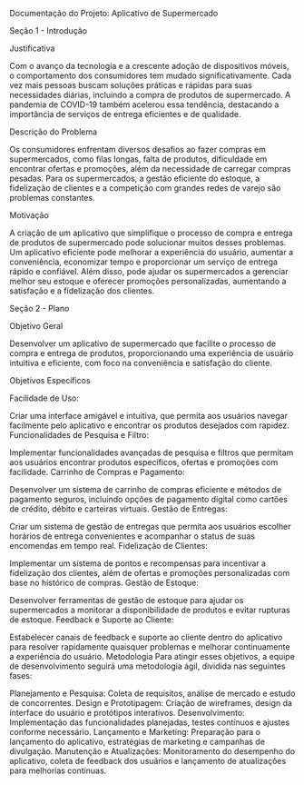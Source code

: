 Documentação do Projeto: Aplicativo de Supermercado

Seção 1 - Introdução

Justificativa

Com o avanço da tecnologia e a crescente adoção de dispositivos móveis, o comportamento dos consumidores tem mudado significativamente. Cada vez mais pessoas buscam soluções práticas e rápidas para suas necessidades diárias, incluindo a compra de produtos de supermercado. A pandemia de COVID-19 também acelerou essa tendência, destacando a importância de serviços de entrega eficientes e de qualidade.

Descrição do Problema

Os consumidores enfrentam diversos desafios ao fazer compras em supermercados, como filas longas, falta de produtos, dificuldade em encontrar ofertas e promoções, além da necessidade de carregar compras pesadas. Para os supermercados, a gestão eficiente do estoque, a fidelização de clientes e a competição com grandes redes de varejo são problemas constantes.

Motivação

A criação de um aplicativo que simplifique o processo de compra e entrega de produtos de supermercado pode solucionar muitos desses problemas. Um aplicativo eficiente pode melhorar a experiência do usuário, aumentar a conveniência, economizar tempo e proporcionar um serviço de entrega rápido e confiável. Além disso, pode ajudar os supermercados a gerenciar melhor seu estoque e oferecer promoções personalizadas, aumentando a satisfação e a fidelização dos clientes.

Seção 2 - Plano

Objetivo Geral

Desenvolver um aplicativo de supermercado que facilite o processo de compra e entrega de produtos, proporcionando uma experiência de usuário intuitiva e eficiente, com foco na conveniência e satisfação do cliente.

Objetivos Específicos

Facilidade de Uso:

Criar uma interface amigável e intuitiva, que permita aos usuários navegar facilmente pelo aplicativo e encontrar os produtos desejados com rapidez.
Funcionalidades de Pesquisa e Filtro:

Implementar funcionalidades avançadas de pesquisa e filtros que permitam aos usuários encontrar produtos específicos, ofertas e promoções com facilidade.
Carrinho de Compras e Pagamento:

Desenvolver um sistema de carrinho de compras eficiente e métodos de pagamento seguros, incluindo opções de pagamento digital como cartões de crédito, débito e carteiras virtuais.
Gestão de Entregas:

Criar um sistema de gestão de entregas que permita aos usuários escolher horários de entrega convenientes e acompanhar o status de suas encomendas em tempo real.
Fidelização de Clientes:

Implementar um sistema de pontos e recompensas para incentivar a fidelização dos clientes, além de ofertas e promoções personalizadas com base no histórico de compras.
Gestão de Estoque:

Desenvolver ferramentas de gestão de estoque para ajudar os supermercados a monitorar a disponibilidade de produtos e evitar rupturas de estoque.
Feedback e Suporte ao Cliente:

Estabelecer canais de feedback e suporte ao cliente dentro do aplicativo para resolver rapidamente quaisquer problemas e melhorar continuamente a experiência do usuário.
Metodologia
Para atingir esses objetivos, a equipe de desenvolvimento seguirá uma metodologia ágil, dividida nas seguintes fases:

Planejamento e Pesquisa:
Coleta de requisitos, análise de mercado e estudo de concorrentes.
Design e Prototipagem:
Criação de wireframes, design da interface do usuário e protótipos interativos.
Desenvolvimento:
Implementação das funcionalidades planejadas, testes contínuos e ajustes conforme necessário.
Lançamento e Marketing:
Preparação para o lançamento do aplicativo, estratégias de marketing e campanhas de divulgação.
Manutenção e Atualizações:
Monitoramento do desempenho do aplicativo, coleta de feedback dos usuários e lançamento de atualizações para melhorias contínuas.
